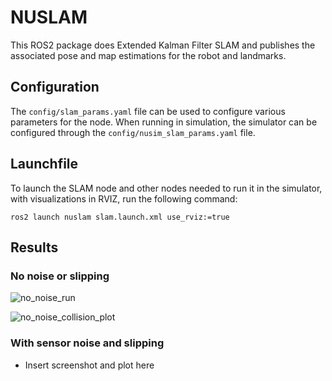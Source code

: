 # NUSLAM
This ROS2 package does Extended Kalman Filter SLAM and publishes
the associated pose and map estimations for the robot and landmarks.

## Configuration
The `config/slam_params.yaml` file can be used to configure
various parameters for the node. When running in simulation, the simulator
can be configured through the `config/nusim_slam_params.yaml` file.

## Launchfile
To launch the SLAM node and other nodes needed to run it in the simulator,
with visualizations in RVIZ, run the following command:

```
ros2 launch nuslam slam.launch.xml use_rviz:=true
```

## Results

### No noise or slipping
![no_noise_run](https://user-images.githubusercontent.com/45540813/224562029-d6b0110a-d232-4a40-b849-6cfca3bfb454.png)


![no_noise_collision_plot](https://user-images.githubusercontent.com/45540813/224561432-b61cfc50-321b-4f51-aa18-213fe21d4490.png)

### With sensor noise and slipping
- Insert screenshot and plot here 
